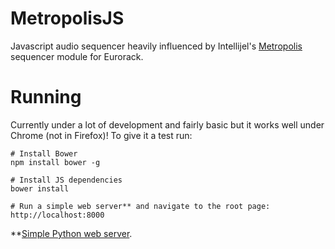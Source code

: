 MetropolisJS
============

Javascript audio sequencer heavily influenced by Intellijel's [Metropolis](http://www.intellijel.com/eurorack-modules/metropolis/) sequencer module for Eurorack.

Running
============
Currently under a lot of development and fairly basic but it works
well under Chrome (not in Firefox)!  To give it a test run:

```
# Install Bower
npm install bower -g

# Install JS dependencies
bower install

# Run a simple web server** and navigate to the root page:
http://localhost:8000

```

**[Simple Python web server](https://github.com/mathiasbynens/dotfiles/blob/master/.functions#L97-L104).
